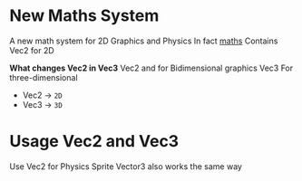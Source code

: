 # New Maths System 
A new math system for 2D Graphics and Physics In fact [maths](usaneo/utils/maths.py) Contains Vec2 for 2D

**What changes Vec2 in Vec3**
Vec2 and for Bidimensional graphics Vec3 For three-dimensional 
* Vec2 -> `2D`
* Vec3 -> `3D`

# Usage Vec2 and Vec3
Use Vec2 for Physics Sprite 
Vector3 also works the same way
